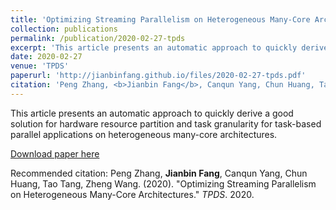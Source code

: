 ```yaml
---
title: 'Optimizing Streaming Parallelism on Heterogeneous Many-Core Architectures'
collection: publications
permalink: /publication/2020-02-27-tpds
excerpt: 'This article presents an automatic approach to quickly derive a good solution for hardware resource partition and task granularity for task-based parallel applications on heterogeneous many-core architectures.'
date: 2020-02-27
venue: 'TPDS'
paperurl: 'http://jianbinfang.github.io/files/2020-02-27-tpds.pdf'
citation: 'Peng Zhang, <b>Jianbin Fang</b>, Canqun Yang, Chun Huang, Tao Tang Zheng Wang. &quot;Optimizing Streaming Parallelism on Heterogeneous Many-Core Architectures.&quot; <i>TPDS</i>. 2019.'
---
```

This article presents an automatic approach to quickly derive a good solution for hardware resource partition and task granularity for task-based parallel applications on heterogeneous many-core architectures.

[Download paper here](http://jianbinfang.github.io/files/2020-02-27-tpds.pdf)

Recommended citation: Peng Zhang, <b>Jianbin Fang</b>, Canqun Yang, Chun Huang, Tao Tang, Zheng Wang. (2020). "Optimizing Streaming Parallelism on Heterogeneous Many-Core Architectures." <i>TPDS</i>. 2020. 
